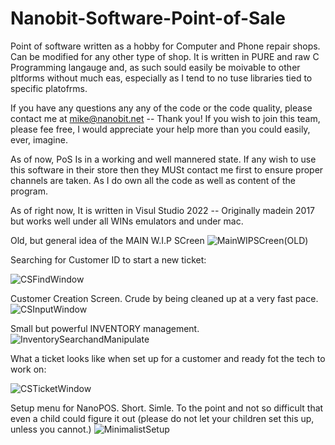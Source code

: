 # Nanobit-Software-Point-of-Sale
Point of software written as a hobby for Computer and Phone repair shops. Can be modified for any other type of shop. It is written in PURE and raw C Programming langauge and, as such sould easily be moivable to other pltforms without much eas, especially as I tend to no tuse libraries tied to specific platofrms.

If you have any questions any any of the code or the code quality, please contact me at mike@nanobit.net -- Thank you! If you wish to join this team, please fee free, I would appreciate your help more than you could easily, ever, imagine.


As of now, PoS Is in a working and well mannered state. If any wish to use this software in their store then they MUSt contact me first to ensure proper channels are taken. As I do own all the code as well as content of the program.

As of right now, It is written in Visul Studio 2022 -- Originally madein 2017 but works well under all WINs emulators and under mac.


Old, but general idea of the MAIN W.I.P SCreen
 ![MainWIPSCreen(OLD)](https://user-images.githubusercontent.com/16727948/158010588-6fd6665b-7186-4a5d-aa14-965dbe308e92.png)

Searching for Customer ID to start a new ticket:

![CSFindWindow](https://user-images.githubusercontent.com/16727948/158010610-341870e2-386e-4caf-8037-a5796001d854.png)


Customer Creation Screen. Crude by being cleaned up at a very fast pace.![CSInputWindow](https://user-images.githubusercontent.com/16727948/158010618-11455f1c-a200-4196-b2c8-4b6ae1340880.png)



Small but powerful INVENTORY management.
![InventorySearchandManipulate](https://user-images.githubusercontent.com/16727948/158010627-43cca735-fe48-431e-b4e4-df4404587ae8.png)

What a ticket looks like when set up for a customer and ready fot the tech to work on:

![CSTicketWindow](https://user-images.githubusercontent.com/16727948/158010642-5c5ad4b5-a1ee-4df3-a5d1-8327998191ce.png)


Setup menu for NanoPOS. Short. Simle. To the point and not so difficult that even a child could figure it out (please do not let your children set this up, unless you cannot.)
![MinimalistSetup](https://user-images.githubusercontent.com/16727948/158010730-81923142-3d21-4ecc-9563-2fa40aed0837.png)
